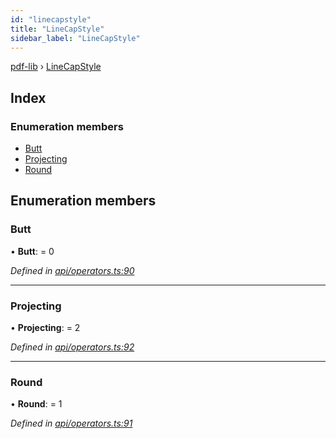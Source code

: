 ```yaml
---
id: "linecapstyle"
title: "LineCapStyle"
sidebar_label: "LineCapStyle"
---
```


[pdf-lib](../index.md) › [LineCapStyle](linecapstyle.md)

## Index

### Enumeration members

* [Butt](linecapstyle.md#butt)
* [Projecting](linecapstyle.md#projecting)
* [Round](linecapstyle.md#round)

## Enumeration members

###  Butt

• **Butt**: = 0

*Defined in [api/operators.ts:90](https://github.com/Hopding/pdf-lib/blob/e16420f/src/api/operators.ts#L90)*

___

###  Projecting

• **Projecting**: = 2

*Defined in [api/operators.ts:92](https://github.com/Hopding/pdf-lib/blob/e16420f/src/api/operators.ts#L92)*

___

###  Round

• **Round**: = 1

*Defined in [api/operators.ts:91](https://github.com/Hopding/pdf-lib/blob/e16420f/src/api/operators.ts#L91)*
